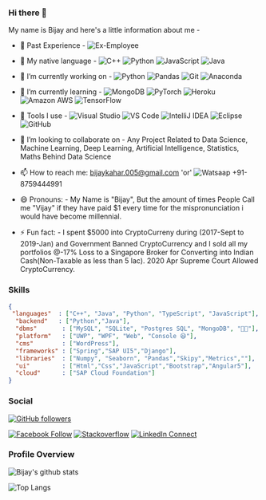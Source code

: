 ### Hi there 👋

<!--
**Scholar-Bijay/Scholar-Bijay** is a ✨ _special_ ✨ repository because its `README.md` (this file) appears on your GitHub profile.-->

My name is Bijay and here's a little information about me -
- 🔗 Past Experience - ![Ex-Employee](http://img.shields.io/badge/-SAP-008FD3?labelColor=White&style=flat-square&logo=SAP) 

- 👯 My native language - ![C++](https://img.shields.io/badge/-C++-00599C?style=flat-square&logo=C%2B%2B)    ![Python](https://img.shields.io/badge/-Python-3776AB?labelColor=White&style=flat-square&logo=Python)  ![JavaScript](https://img.shields.io/badge/-JavaScript-F7DF1E?labelColor=Black&style=flat-square&logo=JavaScript)  ![Java](https://img.shields.io/badge/-Java-007396?labelColor=007396&style=flat-square&logo=java)
  
- 🔭 I’m currently working on - ![Python](https://img.shields.io/badge/-Python-3776AB?labelColor=White&style=flat-square&logo=Python) ![Pandas](http://img.shields.io/badge/-Pandas-150459?labelColor=Purple&style=flat-square&logo=Pandas)   ![Git](http://img.shields.io/badge/-Git-F05032?labelColor=White&style=flat-square&logo=Git) ![Anaconda](http://img.shields.io/badge/-Anaconda-42B029?labelColor=White&style=flat-square&logo=Anaconda)  

- 🌱 I’m currently learning  -   ![MongoDB](http://img.shields.io/badge/-MongoDB-47A248?labelColor=White&style=flat-square&logo=MongoDB)   ![PyTorch](http://img.shields.io/badge/-PyTorch-EE4C2C?labelColor=White&style=flat-square&logo=PyTorch) ![Heroku](http://img.shields.io/badge/-Heroku-430098?labelColor=yellow&style=flat-square&logo=Heroku) ![Amazon AWS](http://img.shields.io/badge/-Amazon%20AWS-232F3E?labelColor=232F3E&style=flat-square&logo=Amazon%20AWS) ![TensorFlow](http://img.shields.io/badge/-TensorFlow-FF6F00?labelColor=White&style=flat-square&logo=TensorFlow)

- 🔧 Tools I use -
  ![Visual Studio](https://img.shields.io/badge/-Visual%20Studio-5C2D91?style=flat-square&logo=visual-studio)
  ![VS Code](https://img.shields.io/badge/-VS%20Code-007ACC?style=flat-square&logo=visual-studio-code)
  ![IntelliJ IDEA](https://img.shields.io/badge/-IntelliJ%20IDEA-000000?style=flat-square&logo=IntelliJ+IDEA)
  ![Eclipse](http://img.shields.io/badge/-Eclipse%20IDE-2C2255?labelColor=2C2255&style=flat-square&logo=Eclipse%20IDE)
  ![GitHub](http://img.shields.io/badge/-GitHub-181717?labelColor=181717&style=flat-square&logo=GitHub)

- 👯 I’m looking to collaborate on - Any Project Related to Data Science, Machine Learning, Deep Learning, Artificial Intelligence, Statistics, Maths Behind Data Science 

<!-- - 🤔 I’m looking for help with ...
- 💬 Ask me about ... -->
- 📫 How to reach me: bijaykahar.005@gmail.com  'or' ![Watsaap](http://img.shields.io/badge/-25D366?labelColor=white&style=square&logo=WhatsApp) +91-8759444991 

- 😄 Pronouns: 
              - My Name is "Bijay", But the amount of times People Call me "Vijay" if they have paid \$1 every time for the mispronunciation i would have become millennial.
              
- ⚡ Fun fact:
              - I spent \$5000 into CryptoCurreny during (2017-Sept to 2019-Jan) and Government Banned CryptoCurrency and I sold all my portfolios @-17% Loss to a Singapore                       Broker for Converting into Indian Cash(Non-Taxable as less than 5 lac).  2020 Apr Supreme Court Allowed CryptoCurrency.


### Skills

```JSON
{
 "languages"  : ["C++", "Java", "Python", "TypeScript", "JavaScript"],
  "backend"   : ["Python","Java"],
  "dbms"       : ["MySQL", "SQLite", "Postgres SQL", "MongoDB", "🤣😂"],
  "platform"   : ["UWP", "WPF", "Web", "Console 😆"],
  "cms"        : ["WordPress"],
  "frameworks" : ["Spring","SAP UI5","Django"],
  "libraries"  : ["Numpy", "Seaborn", "Pandas","Skipy","Metrics",""],
  "ui"         : ["Html","Css","JavaScript","Bootstrap","Angular5"],
  "cloud"      : ["SAP Cloud Foundation"]
}
```

### Social

[![GitHub followers](https://img.shields.io/github/followers/mahmudx?style=flat-square&logo=GitHub&label=Follow&color=0077B5&labelColor=black)](https://github.com/bijaykahar/bijaykahar)
<!-- [![Insta Follow](https://img.shields.io/badge/%20-Follow-black?color=14171A&labelColor=d81b60&logo=instagram&logoColor=ffffff)](https://www.instagram.com/mahmudxyz)  -->
[![Facebook Follow](https://img.shields.io/badge/%20-Connect-black?color=14171A&labelColor=1976d2&logo=facebook&logoColor=ffffff)](https://www.facebook.com/kingbijaykahar/) 
[![Stackoverflow](https://img.shields.io/badge/%20-Questions-black?labelColor=FE7A16&logo=Stack%20Overflow&logoColor=fff)](https://stackoverflow.com/users/12635378/bijay-kahar)
[![LinkedIn Connect](https://img.shields.io/badge/%20-Connect-black?color=14171A&labelColor=0077B5&logo=linkedin&logoColor=ffffff)](https://www.linkedin.com/in/bijaykahar/)
### Profile Overview

![Bijay's github stats](https://github-readme-stats.vercel.app/api?username=bijaykahar&show_icons=true&theme=radical&count_private=true)

<!-- [![ReadMe Card](https://github-readme-stats.vercel.app/api/pin/?username=anuraghazra&repo=github-readme-stats)](https://github.com/anuraghazra/github-readme-stats) -->


![Top Langs](https://github-readme-stats.vercel.app/api/top-langs/?username=bijaykahar&theme=tokyonight)
